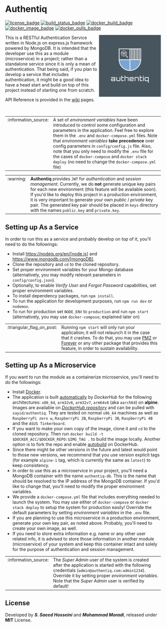 # Authentiq

[![license_badge](https://img.shields.io/github/license/SayidHosseini/authentiq.svg)](https://github.com/SayidHosseini/authentiq/blob/master/LICENSE)
[![build_status_badge](https://img.shields.io/docker/cloud/build/sayid/authentiq.svg)](https://hub.docker.com/r/sayid/authentiq/)
[![docker_build_badge](https://img.shields.io/docker/cloud/automated/sayid/authentiq.svg)](https://hub.docker.com/r/sayid/authentiq/)
[![docker_image_badge](https://images.microbadger.com/badges/image/sayid/authentiq.svg)](https://hub.docker.com/r/sayid/authentiq/)
[![docker_pulls_badge](https://img.shields.io/docker/pulls/sayid/authentiq.svg)](https://hub.docker.com/r/sayid/authentiq/)

<img width="200px" src="https://github.com/SayidHosseini/AuthenticationService/blob/master/logo.png" align="right" />

This is a RESTful Authentication Service written in Node.js on express.js framework powered by MongoDB. It is intended that the developer use this as a module (microservice) in a project; rather than a standalone service since it is only a mean of authentication. That being said, if you plan to develop a service that includes authentication, it might be a good idea to have a head start and build on top of this project instead of starting one from scratch.

API Reference is provided in the [wiki](https://github.com/SayidHosseini/authentiq/wiki) pages.

</br>
<table>
    <tr>
        <td valign="baseline">:information_source:</td>
        <td>A set of <em>environment variables</em> have been introduced to control some configuration and parameters in the application. Feel free to explore them in the <code>.env</code> and <code>docker-compose.yml</code> files. Note that <em>environment variables</em> <strong>take precedence</strong> over config parameters in <code>config/config.js</code> file. Also, note that you only need to modify the <code>.env</code> file for the cases of <code>docker-compose</code> and <code>docker stack deploy</code> (no need to change the <code>docker-compose.yml</code> file)</td>
    </tr>
</table>
<table>
    <tr>
        <td valign="baseline"> :warning: </td><td> <strong>Authentiq</strong> provides <code>JWT</code> for <em>authentication</em> and <em>session management</em>. Currently, we do <strong>not</strong> generate unique key pairs for each new environment (this feature will be available soon). If you'd like to deploy this project in a production environment, it is very important to generate your own <em>public</em> / <em>private</em> key pair. The generated key pair should be placed in <code>keys</code> directory with the names <code>public.key</code> and <code>private.key</code>. </td>
    </tr>
</table>

## Setting up As a Service

In order to run this as a service and probably develop on top of it, you'll need to do the followings:

- Install https://nodejs.org/en/[node.js] and https://www.mongodb.com/[mongoDB].
- Clone the repository and `cd` to the cloned repository.
- Set proper environment variables for your Mongo database (alternatively, you may modify relevant parameters in `config/config.json`).
- Optionally, to enable *Verify User* and *Forgot Password* capabilities, set proper environment variables.
- To install dependency packages, run `npm install`.
- To run the application for development purposes, run `npm run dev` or `nodemon`.
- To run for production set `NODE_ENV` to `production` and run `npm start` (alternatively, you may use `docker-compose`; explained later on)

<table>
    <tr>
        <td valign="baseline">:triangular_flag_on_post:</td>
        <td>Running <code>npm start</code> will only run your application; it will not relaunch it in the case that it crashes. To do that, you may use <a href="https://www.npmjs.com/package/pm2">PM2</a> or <a href="https://www.npmjs.com/package/forever">Forever</a> or any other package that provides this feature, in order to sustain availability.</td>
    </tr>
</table>

## Setting up As a Microservice

If you want to run the module as a containerize microservice, you'll need to do the followings:

- Install [Docker](https://www.docker.com).
- The application is built [automatically](https://docs.docker.com/docker-hub/builds/) by _DockerHub_ for the following architectures: `x86_64`, `arm32v6`, `arm32v7`, `arm64v8` (aka `aarch64`) on **alpine**. Images are available on [_DockerHub repository_](https://hub.docker.com/r/sayid/authentiq) and can be pulled with `sayid/authentiq`. They are tested on normal `x86_64` machines as well as `RaspberryPi zero w`, `RaspberryPi 2B`, `RaspberryPi 3B`, `RaspberryPi 4B` and the `ASUS Tinkerboard`.
- If you want to make your own copy of the image, clone it and `cd` to the cloned repository. Then run `docker build -t $DOCKER_ACC/$DOCKER_REPO:$IMG_TAG .` to build the image locally. Another option is to fork the repo and enable [autobuild](https://docs.docker.com/docker-hub/builds/) on DockerHub.
- Since there might be other versions in the future and latest would point to those new versions, we recommend that you use version explicit tags (for example `alpine-1` tag, which is currently the same as `latest`) to keep consistency.
- In order to use this as a microservice in your project, you'll need a MongoDB container with the name `authentiq-db`. This is the name that should be resolved to the IP address of the MongoDB container. If you'd like to change that, you'll need to modify the proper environment variables.
- We provide a `docker-compose.yml` file that includes everything needed to launch the system. You may use either of `docker-compose` or `docker stack deploy` to setup the system for production easily! Override the default parameters by setting *environment variables* in the `.env` file.
- If you are planning to use this microservice in a production environment, generate your own key pair, as noted above. Probably, you'll need to create your own image, as well.
- If you need to store extra information e.g. name or any other user related info, it is advised to store those information in another module (microservice) of your system and keep this container intact and solely for the purpose of authentication and session management.

<table>
    <tr>
        <td valign="baseline">:information_source:</td>
        <td>The <em>Super Admin</em> user of the system is created after the application is started with the following credentials (<code>admin@authentiq.com:admin1234</code>). Override it by setting proper <em>environment variables</em>. Note that the <em>Super Admin</em> user is verified by default!</td>
    </tr>
</table>

## License

Developed by **_S. Saeed Hosseini_** and **_Mohammad Moradi_**, released under **MIT** License.
